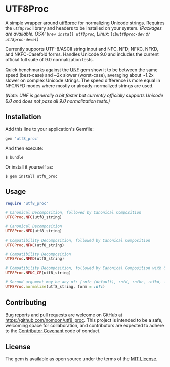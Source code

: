 # UTF8Proc

A simple wrapper around [utf8proc](https://github.com/JuliaLang/utf8proc) for normalizing Unicode strings. Requires the `utf8proc` library and headers to be installed on your system. *(Packages are available. OSX: `brew install utf8proc`, Linux: `libutf8proc-dev` or `utf8proc-devel`)*

Currently supports UTF-8/ASCII string input and NFC, NFD, NFKC, NFKD, and NKFC-Casefold forms. Handles Unicode 9.0 and includes the current official full suite of 9.0 normalization tests.

Quick benchmarks against the [UNF](https://github.com/knu/ruby-unf) gem show it to be between the same speed (best-case) and ~2x slower (worst-case), averaging about ~1.2x slower on complex Unicode strings. The speed difference is more equal in NFC/NFD modes where mostly or already-normalized strings are used.

*(Note: UNF is generally a bit faster but currently officially supports Unicode 6.0 and does not pass all 9.0 normalization tests.)*

## Installation

Add this line to your application's Gemfile:

```ruby
gem 'utf8_proc'
```

And then execute:

    $ bundle

Or install it yourself as:

    $ gem install utf8_proc

## Usage

```ruby
require "utf8_proc"

# Canonical Decomposition, followed by Canonical Composition
UTF8Proc.NFC(utf8_string)

# Canonical Decomposition
UTF8Proc.NFD(utf8_string)

# Compatibility Decomposition, followed by Canonical Composition
UTF8Proc.NFKC(utf8_string)

# Compatibility Decomposition
UTF8Proc.NFKD(utf8_string)

# Compatibility Decomposition, followed by Canonical Composition with Case-folding
UTF8Proc.NFKC_CF(utf8_string)

# Second argument may be any of: [:nfc (default), :nfd, :nfkc, :nfkd, :nfkc_cf]
UTF8Proc.normalize(utf8_string, form = :nfc)
```

## Contributing

Bug reports and pull requests are welcome on GitHub at https://github.com/nomoon/utf8_proc. This project is intended to be a safe, welcoming space for collaboration, and contributors are expected to adhere to the [Contributor Covenant](http://contributor-covenant.org) code of conduct.


## License

The gem is available as open source under the terms of the [MIT License](http://opensource.org/licenses/MIT).
